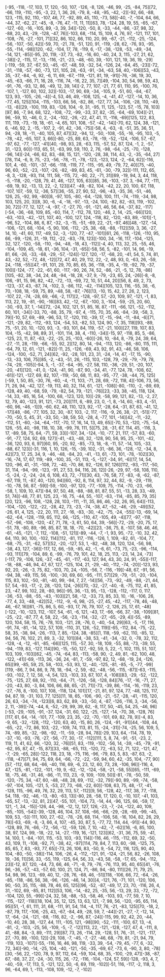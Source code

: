 [-95, -118, -17, 103, 17, 120, -50, 107, -126, -8, 126, -46, 99, -25, -84, 75][72, -66, 119, -110, -95, -3, 22, 1, 36, 26, -79, 8, -48, -95, -42, -2][-92, 66, -88, 123, -115, 92, 110, -107, 46, 77, -92, 89, 45, 110, -73, 58][-40, -7, -104, 64, 66, -44, 37, -62, 27, -45, -8, -76, 47, -11, 11, 11][63, 78, -124, 28, 19, 55, -65, -67, -127, -60, -16, -105, 89, -3, 39, 34][-120, -50, 8, -33, -44, -86, -37, 98, 32, -88, 20, 43, -29, -128, -47, 76][-103, 68, -114, 15, 109, 4, 76, 97, -121, 117, 101, -108, -76, -27, -101, 71][32, 86, 102, 66, 110, 20, 99, -67, -21, -112, -25, -124, -56, -107, -50, 42][-59, 70, -21, 78, -51, 120, 91, -119, -28, 62, -76, 93, -95, -55, -114, -98][120, -62, -104, 17, 78, -119, 6, -17, -38, -128, -53, -49, -34, -14, 121, -85][-95, 20, 119, -37, 73, -82, -16, 60, -40, 24, 3, 115, -27, 21, 62, -38][-2, -115, 17, -13, -116, -21, -23, -48, -60, 39, -101, 121, 19, 36, 19, -29][-119, -59, 37, -67, 50, -45, -67, -48, 59, -32, 54, -126, 24, -84, 45, -23][-72, -31, -118, -57, -80, -73, 121, 105, 28, -63, -91, -34, -63, 58, 40, -106][53, -43, 35, -37, -84, -6, 92, -6, 11, 69, -67, -119, -121, 81, 19, -91][-76, -36, 19, 30, -45, -63, -66, 71, 16, 28, -116, 74, -16, 22, 35, 7][49, -104, 30, 54, 98, 59, 43, -91, -76, -93, 12, 86, -49, 12, 39, 14][-2, 77, 107, -21, 77, 61, 110, 95, -100, 76, -107, 1, -127, 60, 102, 32][-103, -17, 90, 69, -34, -105, 9, -51, 60, -84, -67, 123, 93, -105, -26, -4][-4, 53, 46, 49, -108, 125, -4, -41, 47, -127, -14, 10, 36, -77, 45, 125][104, -115, -103, 66, 56, -82, 86, -127, 77, 34, -106, -28, 110, -49, -13, -8][29, -100, 119, 83, -126, 104, -9, 31, -95, 11, 125, -123, 57, -15, 78, 103][97, 86, -7, 94, 68, 122, -108, -72, -99, -33, 37, 82, -35, -64, -69, 104][-21, 96, -59, 10, -46, 0, 2, -24, -102, -26, -22, 47, 41, 11, -116, -69][125, 122, 83, 111, 119, -73, -19, 18, -61, -4, 65, 101, 108, -57, -42, -14][-70, 62, 124, 38, -121, 6, -46, 92, 2, -15, -107, 2, -91, 42, -36, -75][-58, 4, -63, -8, -51, 35, 36, 51, 94, -28, 18, -11, -40, 105, 87, 47][32, -94, 12, -50, -108, -55, -16, -95, 103, -5, -78, -42, -65, 107, 3, 66][-80, -25, 89, 63, -78, -19, -52, -124, -106, 57, -67, -97, 62, -77, -127, -41][40, -98, 93, 28, -63, 115, -57, 52, 87, 124, -1, 2, -57, 31, -123, 60][-113, 65, 51, -63, 99, 59, 110, 2, 76, -98, -64, -25, -70, -128, -96, 14][-24, -66, 62, 83, -88, 15, 121, -120, -28, 38, 114, 43, -2, -35, -64, 27][78, 114, -6, 9, 75, -23, -56, -78, -11, -78, -123, -123, 124, -2, -64, 62][-116, 101, 4, -60, -101, -37, -66, -118, -119, 77, -115, -95, 49, -79, 72, 40][75, -40, 96, 60, -52, -23, -107, -26, -82, -89, 83, 45, -61, -30, -79, 32][-111, 112, 65, -8, 3, -128, -93, 114, 111, 58, -115, 72, -80, 22, -71, 31][69, -19, 94, 3, 44, 118, -5, -118, -20, -128, 79, 41, 46, -127, 105, 63][85, 36, -103, -37, 3, -94, 77, -111, -69, 19, 92, -13, 13, 22, -2, 123][47, -49, -82, 104, -42, 22, 20, 100, 67, 118, -107, 107, -59, 12, -36, 57][36, -55, 27, 90, 52, -96, -43, -35, 36, -51, -46, 126, 25, -92, 99, -80][8, -97, 105, -80, -64, -128, 100, 111, -74, -119, -34, 98, 103, 125, 20, 3][8, 30, -6, -4, -18, -97, -13, -24, 100, -82, 82, -83, 119, -102, 30, 72][-77, 12, 127, -4, -97, -7, -27, 70, -91, -121, 46, 56, 64, -37, 82, -117][-54, -36, -68, 109, 85, -60, 114, 7, -112, 78, 120, -46, 2, 14, -25, -66][120, -63, -103, -42, -121, 107, 40, -100, 127, 124, -118, 82, -120, -83, 89, -101][-1, -96, 52, -104, 86, 6, 87, -32, -3, -15, -51, -69, 22, -21, -97, 46][48, -127, -14, -106, -121, 68, -104, -5, 90, 106, -112, -25, 38, -68, -88, -112][59, 3, 36, -27, 14, 10, -41, 60, 117, -49, 52, -3, -120, 77, -47, -101][61, 26, -118, -126, -110, 95, 66, -99, -126, 31, -19, 112, -22, -83, -78, 123][-100, 34, -16, 117, -104, -125, 32, 127, -120, -58, -110, -94, -48, -18, 43, -112][-4, 40, 113, 32, 25, -55, 46, -104, -109, 45, -18, 61, -36, 104, -31, -65][-58, 56, 5, -82, -101, 14, 96, -19, 81, 66, -26, -33, -68, -29, -57, -124][-127, 120, -17, -68, 20, -41, 54, 5, 74, 81, 43, -32, 52, -72, 48, -12][72, 47, 40, 29, 112, 22, -2, 48, 93, 0, -63, 26, -59, 24, -118, -55][47, -91, 101, 29, 70, 85, 65, 36, -118, -35, 4, -19, -92, 79, -37, 100][-124, -77, -22, -61, 60, -117, -90, 26, 74, 52, -86, -21, -5, 12, 78, -88][105, -82, 38, -34, 24, 48, -94, -18, 28, -37, 9, -79, -23, 65, 24, -26][-8, -8, 106, -91, 15, 96, 82, -42, -72, -13, -69, 72, 10, 51, 44, 20][56, 8, 49, 2, 73, -123, -37, 43, -87, 74, -102, 3, -86, 112, -42, -114][105, 123, 116, -55, 38, -6, 70, -108, 18, -59, 75, 89, -48, 58, -87, -76][13, -10, 15, 42, 27, 26, 2, 123, -107, 22, -74, -28, 69, -66, -2, 117][2, -128, -97, 57, -20, 109, 97, -121, -1, 83, 113, 22, 19, -81, -90, -16][83, 42, -12, -67, -100, 3, -104, -59, -25, 20, 60, -30, -93, 37, 1, -14][72, -24, 102, 121, 51, 85, 16, 87, -111, -66, 121, -52, -112, 60, 101, -34][-33, 70, -88, 35, 79, -97, 4, -115, 70, 35, 46, -84, -39, -58, 3, 79][-10, 57, 69, -89, -96, 53, 17, -120, 110, -39, 17, -15, -94, -11, -84, -6][71, -121, -29, 82, -112, -93, 124, -54, 53, -82, 53, 124, 90, -7, 35, 118][93, -89, 75, -51, 20, 10, -120, 93, -3, -93, 101, 84, 119, -57, -21, 100][27, 119, 107, 83, 104, -15, -42, 98, 89, 31, -101, 114, 38, 4, -110, -34][-15, 97, -118, 85, 5, -86, -125, 23, 11, 87, -63, -22, -25, 25, -103, -60][-26, 10, -84, 8, -79, 24, 39, 64, -27, -11, 28, -119, -66, -55, 92, 2][12, 80, 14, -94, -113, 120, -86, -80, 115, 111, -64, 79, 12, 61, -121, -82][-11, 25, -126, -69, 43, 92, 91, 43, -46, 58, 106, -124, -100, -52, 71, 24][62, -92, -28, 101, 23, 31, -24, -14, 47, -17, 15, -90, -13, -33, 106, 75][85, -2, -43, -51, 26, -115, 103, -128, 79, -29, -79, -79, 78, -74, -29, -105][-94, 5, -1, -37, -64, -95, -27, 58, 110, -36, -29, 51, -20, 107, -20, -41][120, -41, 0, -124, -41, 90, -87, 90, -34, 41, -77, 124, 78, -108, 62, -61][-121, -127, 69, 82, 107, -119, -50, 68, 11, 83, -95, -77, -38, -44, 75, 125][-59, 1, 50, 85, -30, 76, -60, -4, -11, 103, -71, 28, 69, -72, 118, 4][-106, 73, 56, 71, 26, 94, -42, 127, -19, 113, 40, 32, 114, 61, -121, -108][-80, -110, -2, -89, 69, -128, 49, 40, -68, 59, -79, -82, 54, 79, -121, -76][23, -33, 38, -45, 118, 124, -14, 33, -85, 16, 54, -100, 68, -123, 120, 10][-29, -58, 99, 121, 82, -13, -2, 27, 12, 79, 40, -123, 91, 121, -73, 20][111, 6, -89, 23, 0, -1, 8, -14, 60, -83, 4, -51, -60, 96, -46, -1][9, -60, 62, 48, 110, 123, 92, -17, -28, 64, -31, 87, 63, -41, 12, -17][48, -86, -77, 105, 32, 30, -87, 103, -2, 117, -116, -9, 26, 38, -21, -51][-77, -70, -50, 5, 45, 31, -33, 50, -38, 59, 50, -28, 4, -77, 101, -14][42, -11, -32, -112, 51, -60, -34, -64, -117, -70, 17, 16, 14, 13, 49, 65][-70, 53, -120, -75, -54, 126, -55, 40, -98, 118, 10, 38, -99, 76, 111, 5][75, 28, -31, 67, 114, 45, -116, 3, 17, -89, 58, 75, 64, -71, 59, 33][-107, 34, -124, -10, -77, 21, 117, -57, 83, -60, -91, -77, 124, 92, 69, 127][-41, -43, -48, 32, -128, 90, 56, 95, 25, -101, -42, -36, 120, 93, 6, 97][60, 95, -20, 92, -85, -73, 18, -8, -11, 57, -14, 105, -33, -88, 67, 123][-31, 116, 1, 10, 126, -15, -39, 102, -31, -86, 36, -128, -12, -34, 8, 42][73, 17, 25, 34, 9, -46, -48, -84, 20, -41, -13, 61, -73, 101, -78, -102][30, -16, -74, 17, 67, 119, -89, -100, 35, -51, 113, -5, -127, -34, 91, -6][17, 14, 54, 120, -96, 41, -31, -108, 72, -40, -70, 86, 92, -126, 97, 126][112, -93, -117, -50, 31, 114, -94, -99, -123, -91, 27, 53, 94, 116, 26, 12][-26, -29, 97, -58, 108, 110, -5, -24, -2, -24, -24, 6, 108, 43, 72, -71][30, 43, -76, 58, 77, -83, -8, -62, -87, -67, 119, 11, -87, 40, -120, 94][60, -92, 8, 114, 97, 32, 44, 82, -9, -29, -119, -10, -78, 56, 87, -59][-59, -100, -97, 120, -77, -109, 75, -114, -70, -23, -66, -58, 1, 109, 10, 47][-84, 97, 50, 48, -88, -88, 81, 87, 55, 51, -13, 28, 33, -49, 51, 74][-48, 77, 81, 125, 23, -16, 75, -44, 55, -107, -63, -114, -85, 85, 79, 35][20, 123, -96, 108, -128, 28, 103, -111, -11, 35, 86, 46, -32, 26, 95, 64][-113, -104, -120, -122, -22, -28, 42, 73, -23, -74, -38, 47, -52, -46, -29, -49][52, -26, 61, 4, 125, -22, 20, 111, 27, -16, -83, -30, -42, -75, -24, -55][-13, -69, 14, -62, -64, -128, -119, 65, 112, 66, -125, -110, 47, -105, 49, -4][77, -97, -118, -57, -96, -108, -120, -47, 71, 78, -3, 61, 50, 64, 39, -56][-72, -29, -20, 75, 17, -51, 78, -80, 89, -96, 85, 87, 18, 18, -70, -42][23, -36, 75, 8, -107, 58, 46, 46, -61, -45, -121, -7, 112, -108, -51, 121][-89, -44, -7, -1, 93, 95, -72, -10, 32, 42, 64, 110, 90, 100, -102, 114][112, -81, 117, -116, -126, 1, 109, -82, 61, -104, 77, -68, -75, -31, -62, 57][52, -20, -127, 53, 1, -82, -48, 38, 120, 124, -56, 98, -38, 43, 127, -36][-117, 12, 66, -59, -85, 42, -1, -6, 61, -73, 75, -23, -96, -114, -93, 111][79, -104, 89, 6, -99, -76, 79, 101, 42, 18, 25, 113, -23, 14, 24, -73][-117, 79, -106, 126, -37, -45, -61, -117, -63, 127, 94, 43, 30, 24, 91, -55][-117, -18, -88, -46, 94, 47, 67, 127, -125, 104, 21, -29, -40, -112, -74, -20][-123, 93, 92, 20, -26, -3, 75, 82, -103, 70, 24, -105, -56, 7, -116, -19][-48, 67, -91, 56, -94, 38, -49, 115, 56, -100, -30, 69, 60, -95, -111, 57][29, -79, -51, -20, -104, 115, 83, 102, -50, -81, -40, 99, -94, 7, 27, -14][56, -73, -92, -49, -88, -21, 44, 57, 54, -93, -17, -2, 28, -120, 124, -26][70, -32, -27, -40, -8, -75, 112, 41, 85, 23, -47, 99, 102, 28, -80, 96][-95, 36, -13, 95, -13, -128, -112, -117, 0, 117, -36, -53, -88, -55, -43, -103][21, 58, -12, -33, 73, 85, 33, 10, -16, -106, 26, -77, 4, 33, -48, -42][52, -112, -9, -6, 98, -25, -27, 45, -42, -117, -78, 46, -48, 46, -67, 16][61, -75, 86, 5, 60, -93, 17, 76, 79, 107, -2, 126, 25, 17, 61, -48][-122, -10, -123, 112, -107, 54, -61, -6, 121, -43, 17, -66, -66, 37, -38, -109][81, -25, -22, -87, 77, 4, 58, 22, -56, -23, -114, -32, -27, -65, -29, 4][-55, -89, 120, 104, 58, 15, 76, -78, 103, -121, 28, -76, 0, -40, -54, 29][63, -5, -17, 116, -91, 74, -81, -14, 122, 57, 109, -110, 31, 126, -52, 119][-65, -112, 84, -75, -22, 58, 35, -38, 94, -26, -113, 7, 85, -124, 38, -85][1, 118, -59, -62, 110, -85, 12, 94, 56, 76, 102, 21, 89, 3, -32, 101][84, -38, 53, -41, -34, -32, 0, -78, 32, 112, -128, -4, -12, -61, -85, -66][125, 115, -57, 30, -18, 109, -55, 88, -73, -39, 55, -94, -119, 83, -127, 114][90, -15, -50, 127, -92, 59, 5, 22, -1, 102, 115, 51, 107, 103, 109, -103][62, -45, -74, -64, 83, -113, -58, 90, -2, 49, 81, -62, 100, 48, -122, -41][-69, -113, 36, -36, 24, -81, 7, -59, -97, 82, 12, -68, -19, 24, -126, 65][99, -85, 59, 25, 58, -103, -53, 93, 12, -40, -125, -81, -85, -5, -77, -99][119, -86, 7, 94, 86, 9, 78, 18, -94, -2, 59, -82, -48, -56, -115, -87][-63, -115, -93, -102, 7, 12, 58, -4, 54, 123, -103, 33, 67, 107, 4, -108][83, -29, -52, -122, -75, -125, 27, 68, 92, -110, -64, -71, -126, -58, -128, 84][76, -17, -16, -71, 27, -20, -43, 80, -3, 84, 106, 66, 88, 65, -21, 71][-73, -39, 86, -114, -16, -119, 23, -27, -76, 8, -100, 107, 108, -118, 124, 101][17, -21, 81, 97, 124, 77, -48, 125, 117, 94, 87, 19, -31, 103, 77, 125][11, 18, 65, -106, -90, -21, -57, -28, -41, -115, 120, 26, 63, -34, -74, -123][6, 83, 62, 89, -33, -50, 4, -87, -126, -116, 3, -34, -56, 2, 11, -39][-74, -44, 6, -52, -29, 99, 39, 62, -8, 117, 50, -45, 54, 25, -46, 96][-53, -29, -105, -91, -37, 124, -31, 60, 122, -25, -127, -14, -70, 38, -128, 76][117, 61, 64, -14, -101, 77, -109, 23, 35, -22, -70, -101, 69, 82, 78, 9][-4, 83, -9, 65, -32, -128, -112, -120, 63, 40, -15, 80, 26, -124, -91, -91][44, -108, 44, -65, -22, -72, 86, 103, -22, -109, 74, 113, 81, 15, -24, -31][-74, -25, 56, 109, 5, 74, -89, 85, -32, -98, -92, -11, -59, -28, 94, 78][-29, 103, 64, -114, 78, 19, -37, -10, -93, -76, -27, -56, -77, 30, -17, -112][111, 5, 8, 74, -91, -51, -23, 2, 119, 11, 41, 62, 66, -120, 32, -76][51, 83, -119, -102, -56, 14, -39, -45, -79, -91, -62, 95, 87, 47, -15, 87][33, -88, -65, 113, -120, 72, -63, 52, 71, 122, -121, 47, -7, -29, -65, 28][-122, 118, 23, 18, -75, 116, -96, -79, 83, 5, 83, -87, 63, -2, -118, -47][71, 94, 75, 69, 64, -66, -72, -22, -59, 94, 60, 42, -35, 104, -77, 90][57, -112, 68, 64, -66, -40, 116, 69, -6, 23, 12, 60, 73, 28, -106, 96][-116, 4, 47, -125, -81, -122, -101, -19, 9, -62, -12, -124, -58, -21, -58, 55][65, -111, -69, 18, -75, 46, -31, 46, -86, -11, 113, 23, -9, 109, -109, 50][-81, -78, -50, 59, -120, -75, 34, -47, 60, -48, -48, 28, 69, -112, -32, 79][-90, 89, -99, -74, -58, -97, -104, 105, -121, 5, -53, 27, 73, -68, -22, 60][-108, 63, 75, 48, -17, -41, -128, 115, -96, 49, 76, 32, 29, 113, 57, -112][9, 56, -128, 42, -117, 38, 77, -118, 54, 118, -92, -46, -13, -80, -63, 13][-80, 28, -58, 17, 120, 0, -10, 107, -41, 103, -65, 57, -13, -32, 81, 2][47, -55, 101, -104, 73, -14, 44, -96, 125, 66, -59, 17, 121, -1, 34, -15][-126, 44, -98, -12, 12, 127, 126, -23, -7, -24, -122, 40, 109, -85, -105, -54][-39, -128, 46, 104, 37, 108, -66, -66, -29, -28, -69, -99, -45, 109, 53, -5][-111, 100, 27, -62, -78, -26, 68, 114, -106, 58, -16, 104, 82, 26, 29, 78][-63, -69, -8, -3, 66, 4, 107, -45, 30, 87, 5, -77, 72, 114, 44, -91][-44, 90, -128, 89, 76, -66, -72, -56, -12, -59, 126, 7, 10, -42, -7, -62][16, -6, 85, 100, 38, 97, 124, 99, -18, -22, 14, -27, -119, 16, -121, 123][62, -31, 36, 75, 59, -41, 14, 100, 1, -84, -101, 115, -53, 103, -93, 114][-116, 46, -115, -112, 69, 32, -50, 43, 109, 11, -108, -92, 71, -38, 42, -97][114, 79, 84, 7, 113, 60, -98, -125, 75, 85, 65, 7, 83, -93, 77, 65][-73, 26, 106, 83, -50, 9, -54, 72, 116, 125, 90, 40, 104, -80, -50, -38][-114, 106, -26, 4, -112, -121, 91, -124, -21, 56, 82, -26, 108, 19, -36, 11][56, 33, -55, 119, -125, 64, 56, 33, -43, 58, -58, -17, 65, -94, -112, 23][-12, 87, 120, -44, 73, 66, 46, -71, -8, 79, -76, -76, 113, 95, 40, 65][41, -76, 96, -36, -57, -43, -57, 60, 100, 21, 124, 71, -86, 94, -80, 111][26, 71, 79, 25, 54, 98, 96, 123, -69, 40, 12, -28, 76, -68, 46, -51][118, -106, 66, 72, -64, -26, -85, -118, -86, 56, 38, -96, -126, -46, 14, 30][4, -121, 76, -71, 101, -120, 106, 90, -50, 35, 115, -88, 78, 46, 65, 125][96, -52, -87, -49, 17, 23, 70, -116, 26, 4, 31, -102, 69, -85, 81, 112][53, 106, -14, -82, 25, -35, 56, -13, 29, 33, -72, -72, -104, 120, 55, -99][-24, 32, 58, -88, -53, -58, 46, -103, 93, -77, 59, 7, 10, -115, -127, -118][18, 104, 35, 12, 125, 13, 63, 121, -7, 98, 56, -120, -95, 65, 114, 95][51, -1, 61, 111, 31, 68, -111, 91, 54, 114, -4, 117, 76, -21, -83, 125][70, -18, 2, -87, 79, 117, -106, -25, 43, -67, -84, 49, -28, 59, 7, -44][-21, -27, -7, -12, 14, 17, -64, -24, -121, -88, -116, 82, -2, -96, 87, -24][-115, 99, 92, 42, 20, -44, -10, 40, 28, 38, -127, 44, 111, -105, 121, -98][90, -52, -111, -100, 67, 13, -4, -81, -2, -103, -25, 56, -109, -5, -7, -12][113, 22, -121, -128, -127, 47, 4, -111, 8, 41, -88, 84, -3, 89, -111, 29][87, 73, 26, -114, 29, -128, 51, 76, -31, -121, -117, 27, -70, 89, -100, 12][-29, 108, -7, -45, -7, -27, -46, 68, -79, 81, -21, 94, 79, -119, 103, -107][-55, -116, 16, 46, 98, 119, -33, 39, -54, -79, 45, -77, 6, -32, 72, 34][-90, -14, -25, 104, -40, -121, -50, -35, -69, 67, -73, 6, -90, 3, 80, -78][30, -56, 22, -120, 78, 9, 97, 112, 64, -59, 104, 68, 35, -100, -29, 47][-38, -87, 67, -88, 37, 27, -24, -30, 115, 26, -72, -116, -104, -124, 57, 59][-128, -93, 4, 7, -40, -59, -17, 113, 5, -121, 122, 50, -6, 69, 119, -102][-51, 116, -117, -2, 118, 3, 96, -64, 69, 1, -113, -108, 109, -12, -7, -102]